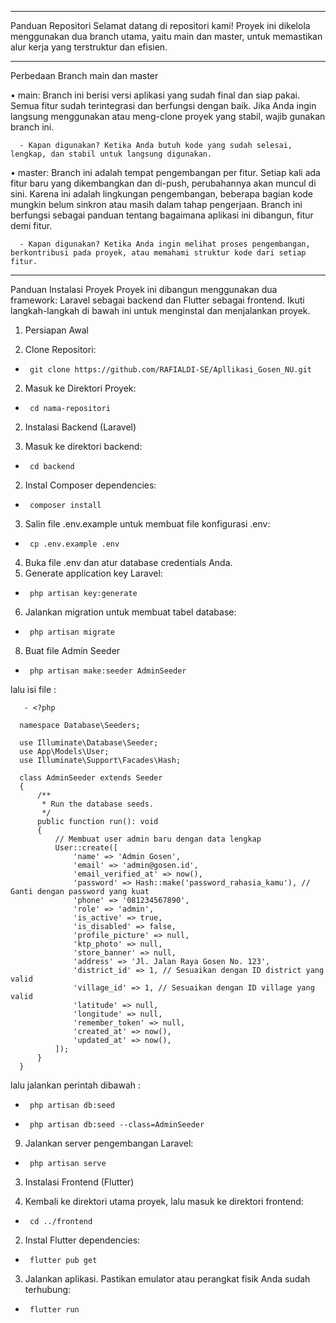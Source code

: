 ________________________________________
Panduan Repositori
Selamat datang di repositori kami! Proyek ini dikelola menggunakan dua branch utama, yaitu main dan master, untuk memastikan alur kerja yang terstruktur dan efisien.
________________________________________
Perbedaan Branch main dan master

•	main: Branch ini berisi versi aplikasi yang sudah final dan siap pakai. Semua fitur sudah terintegrasi dan berfungsi dengan baik. Jika Anda ingin langsung menggunakan atau meng-clone proyek yang stabil, wajib gunakan branch ini.

      - Kapan digunakan? Ketika Anda butuh kode yang sudah selesai, lengkap, dan stabil untuk langsung digunakan.
      
•	master: Branch ini adalah tempat pengembangan per fitur. Setiap kali ada fitur baru yang dikembangkan dan di-push, perubahannya akan muncul di sini. Karena ini adalah lingkungan pengembangan, beberapa bagian kode mungkin belum sinkron atau masih dalam tahap pengerjaan. Branch ini berfungsi sebagai panduan tentang bagaimana aplikasi ini dibangun, fitur demi fitur.

      - Kapan digunakan? Ketika Anda ingin melihat proses pengembangan, berkontribusi pada proyek, atau memahami struktur kode dari setiap fitur.
________________________________________
Panduan Instalasi Proyek
Proyek ini dibangun menggunakan dua framework: Laravel sebagai backend dan Flutter sebagai frontend. Ikuti langkah-langkah di bawah ini untuk menginstal dan menjalankan proyek.
1. Persiapan Awal
   
  1.	Clone Repositori:
  
  -      git clone https://github.com/RAFIALDI-SE/Apllikasi_Gosen_NU.git
  
  2.	Masuk ke Direktori Proyek:

  -      cd nama-repositori

2. Instalasi Backend (Laravel)
   
  1.	Masuk ke direktori backend:
  
  -      cd backend
  
  2.	Instal Composer dependencies:
  
  -      composer install
  
  3.	Salin file .env.example untuk membuat file konfigurasi .env:
  
  -      cp .env.example .env
  
  4.	Buka file .env dan atur database credentials Anda.
  5.	Generate application key Laravel:
  
  -      php artisan key:generate
  
  6.	Jalankan migration untuk membuat tabel database:
     
  -      php artisan migrate

  8.	Buat file Admin Seeder
  
  -      php artisan make:seeder AdminSeeder

 lalu isi file :

       - <?php
      
      namespace Database\Seeders;
      
      use Illuminate\Database\Seeder;
      use App\Models\User;
      use Illuminate\Support\Facades\Hash;
      
      class AdminSeeder extends Seeder
      {
          /**
           * Run the database seeds.
           */
          public function run(): void
          {
              // Membuat user admin baru dengan data lengkap
              User::create([
                  'name' => 'Admin Gosen',
                  'email' => 'admin@gosen.id',
                  'email_verified_at' => now(),
                  'password' => Hash::make('password_rahasia_kamu'), // Ganti dengan password yang kuat
                  'phone' => '081234567890',
                  'role' => 'admin',
                  'is_active' => true,
                  'is_disabled' => false,
                  'profile_picture' => null,
                  'ktp_photo' => null,
                  'store_banner' => null,
                  'address' => 'Jl. Jalan Raya Gosen No. 123',
                  'district_id' => 1, // Sesuaikan dengan ID district yang valid
                  'village_id' => 1, // Sesuaikan dengan ID village yang valid
                  'latitude' => null,
                  'longitude' => null,
                  'remember_token' => null,
                  'created_at' => now(),
                  'updated_at' => now(),
              ]);
          }
      }
  lalu jalankan perintah dibawah :

  -      php artisan db:seed
  -      php artisan db:seed --class=AdminSeeder
  
  9.	Jalankan server pengembangan Laravel:
     
  -      php artisan serve

3. Instalasi Frontend (Flutter)
   
  1.	Kembali ke direktori utama proyek, lalu masuk ke direktori frontend:
  
  -      cd ../frontend
  
  2.	Instal Flutter dependencies:
  
  -      flutter pub get
  
  3.	Jalankan aplikasi. Pastikan emulator atau perangkat fisik Anda sudah terhubung:
  -      flutter run


